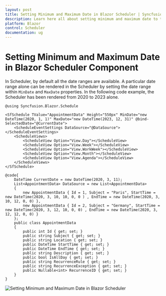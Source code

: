```yaml
---
layout: post
title: Setting Minimum and Maximum Date in Blazor Scheduler | Syncfusion
description: Learn here all about setting minimum and maximum date to the Syncfusion Blazor Scheduler component in order to display specific date range in our Scheduler.
platform: Blazor
control: Scheduler
documentation: ug
---
```


# Setting Minimum and Maximum Date in Blazor Scheduler Component

In Scheduler, by default all the date ranges are available. A particular date range alone can be rendered in the Scheduler by setting the date range within `MinDate` and `MaxDate` properties. In the following code example, the Scheduler has been rendered from 2020 to 2023 alone.

```cshtml
@using Syncfusion.Blazor.Schedule

<SfSchedule TValue="AppointmentData" Height="550px" MinDate="new DateTime(2020, 1, 1)" MaxDate="new DateTime(2023, 12, 31)" @bind-SelectedDate="@CurrentDate">
    <ScheduleEventSettings DataSource="@DataSource"></ScheduleEventSettings>
    <ScheduleViews>
        <ScheduleView Option="View.Day"></ScheduleView>
        <ScheduleView Option="View.Week"></ScheduleView>
        <ScheduleView Option="View.WorkWeek"></ScheduleView>
        <ScheduleView Option="View.Month"></ScheduleView>
        <ScheduleView Option="View.Agenda"></ScheduleView>
    </ScheduleViews>
</SfSchedule>

@code{
    DateTime CurrentDate = new DateTime(2020, 3, 11);
    List<AppointmentData> DataSource = new List<AppointmentData>
    {
        new AppointmentData { Id = 1, Subject = "Paris", StartTime = new DateTime(2020, 3, 10, 10, 0, 0 ) , EndTime = new DateTime(2020, 3, 10, 12, 0, 0) },
        new AppointmentData { Id = 2, Subject = "Germany", StartTime = new DateTime(2020, 3, 12, 10, 0, 0) , EndTime = new DateTime(2020, 3, 12, 12, 0, 0) }
    };
    public class AppointmentData
    {
        public int Id { get; set; }
        public string Subject { get; set; }
        public string Location { get; set; }
        public DateTime StartTime { get; set; }
        public DateTime EndTime { get; set; }
        public string Description { get; set; }
        public bool IsAllDay { get; set; }
        public string RecurrenceRule { get; set; }
        public string RecurrenceException { get; set; }
        public Nullable<int> RecurrenceID { get; set; }
    }
}
```

![Setting Minimum and Maximum Date in Blazor Scheduler](../images/blazor-scheduler-min-max-date.png)